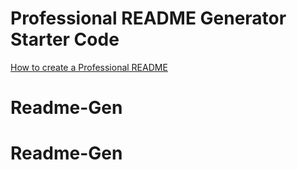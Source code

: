 # Professional README Generator Starter Code

[How to create a Professional README](./readme-guide.md)
# Readme-Gen
# Readme-Gen
